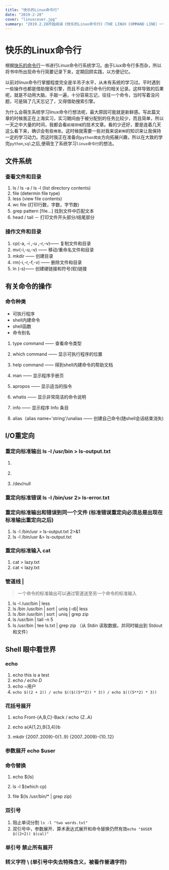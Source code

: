 ```yaml
---
title: "快乐的Linux命令行"
date: "2019-2-28"
cover: "linuxcover.jpg"
summary: "2019.2.28开始阅读《快乐的Linux命令行》（THE LINUX COMMAND LINE）一书进行Linux命令行系统学习。由于Liux命令行多而杂，所以将书中所出现命令行简要记录下来，定期回顾实践，以方便记忆"
---
```


# 快乐的Linux命令行

根据[快乐的命令行](https://github.com/zhan741965531/TCLC-CN)一书进行Linux命令行系统学习。由于Liux命令行多而杂，所以将书中所出现命令行简要记录下来，定期回顾实践，以方便记忆。

以前对linux命令行掌握程度完全是半吊子水平，从未有系统的学习过。平时遇到一些操作也都是借助搜索引擎，而且不会进行命令行的相关记录。这样导致的后果呢，就是不动用大脑，手敲一遍，十分容易忘记，往往一个命令，当时写着没问题，可是隔了几天忘记了，又得借助搜索引擎。

为什么会萌生系统学习linux命令行想法呢，最大原因可能就是新鲜感。写此篇文章的时候我正在上海实习，实习期间由于被分配到的任务比较少，而且简单，所以一天之中大量的时间，我都会看`前端领域`的技术文章。看的少还好，要是连着几天这么看下来，确识会有些`倦意`。这时候就需要一些对我来说`新鲜`的知识来让我保持一定的学习动力。而这时我正在准备向`python爬虫`方向拓展兴趣，所以在大致的学完`python`,`sql`之后,便萌生了系统学习`linux命令行`的想法。

## 文件系统

### 查看文件和目录

1. ls / ls -a / ls -l (list directory contents)
2. file (determin file type)
3. less (view file contents)
4. wc file (打印行数，字数，字节数)
5. grep pattern [file...] 找到文件中匹配文本
6. head / tail － 打印文件开头部分/结尾部分

### 操作文件和目录

1. cp(-a, -i ,-u ,-r,-v)—— 复制文件和目录  
2. mv(-i,-u,-v) —— 移动/重命名文件和目录
3. mkdir —— 创建目录
4. rm(-i,-r,-f,-v) —— 删除文件和目录
5. ln (-s)—— 创建硬链接和符号(软)链接

## 有关命令的操作

### 命令种类

- 可执行程序
- shell内建命令  
- shell函数  
- 命令别名  

1. type command —— 查看命令类型

2. which command —— 显示可执行程序的位置

3. help command —— 得到shell内建命令的帮助文档

4. man —— 显示程序手册页

5. apropos —— 显示适当的指令

6. whatis —— 显示非常简洁的命令说明

7. info —— 显示程序 Info 条目

8. alias（alias name='string'/unalias —— 创建自己命令(随shell会话结束消失)

## I/O重定向

### 重定向标准输出 ls -l /usr/bin > ls-output.txt

1. >
2. >>
3. /dev/null

### 重定向标准错误 ls -l /bin/usr 2> ls-error.txt

### 重定向标准输出和错误到同一个文件 (标准错误重定向必须总是出现在标准输出重定向之后)

1. ls -l /bin/usr > ls-output.txt 2>&1
2. ls -l /bin/usr &> ls-output.txt

### 重定向标准输入 cat

1. cat > lazy.txt
2. cat < lazy.txt

### 管道线 |

> 一个命令的标准输出可以通过管道送至另一个命令的标准输入

1. ls -l /usr/bin | less
2. ls /bin /usr/bin | sort | uniq (-d)| less
3. ls /bin /usr/bin | sort | uniq | grep zip
4. ls /usr/bin | tail -n 5
5. ls /usr/bin | tee ls.txt | grep zip （从 Stdin 读取数据，并同时输出到 Stdout 和文件）

## Shell 眼中看世界

### echo

1. echo this is a test
2. echo */ echo D*
3. echo ~用户
4. `echo $((2 + 2)) / echo $(($((5**2)) * 3)) / echo $(((5**2) * 3))`

### 花括号展开

1. echo Front-{A,B,C}-Back / echo {Z..A}

2. echo a{A{1,2},B{3,4}}b

3. mkdir {2007..2009}-0{1..9} {2007..2009}-{10..12}

### 参数展开 echo $user

### 命令替换

1. echo $(ls)

2. ls -l $(which cp)

3. file $(ls /usr/bin/* | grep zip)

### 双引号

1. 阻止单词分割 `ls -l "two words.txt"`
2. 双引号中，参数展开、算术表达式展开和命令替换仍然有效`echo "$USER $((2+2)) $(cal)"`

### 单引号 禁止所有展开

### 转义字符 \ (单引号中失去特殊含义，被看作普通字符)
